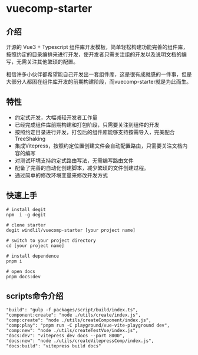# vuecomp-starter

## 介绍
开源的 Vue3 + Typescript 组件库开发模板，简单轻松构建功能完善的组件库，按照约定的目录编排来进行开发，使开发者只需关注组的开发以及说明文档的编写，无需关注其他繁琐的配置。

相信许多小伙伴都希望能自己开发出一套组件库，这是很有成就感的一件事，但是大部分人都困在组件库开发的前期构建阶段，而vuecomp-starter就是为此而生。

## 特性
- 约定式开发，大幅减轻开发者工作量
- 已经完成组件库前期构建和打包阶段，只需要关注到组件的开发
- 按照约定目录进行开发，打包后的组件库能够支持按需导入，完美配合TreeShaking
- 集成Vitepress，按照约定位置创建文件会自动配置路由，只需要关注文档内容的编写
- 对测试环境支持约定式路由写法，无需编写路由文件
- 配备了完善的自动化创建脚本，减少繁琐的文件创建过程。
- 通过简单的修改环境变量来修改开发方式

## 快速上手
```
# install degit
npm  i -g degit

# clone starter
degit windlil/vuecomp-starter [your project name]

# switch to your project directory
cd [your project name]

# install dependence
pnpm i

# open docs
pnpm docs:dev
```

## scripts命令介绍
```
"build": "gulp -f packages/script/build/index.ts",
"component:create": "node ./utils/create/index.js",
"comp:create": "node ./utils/createComponent/index.js",
"comp:play": "pnpm run -C playground/vue-vite-playground dev",
"comp:new": "node ./utils/createTestVue/index.js",
"docs:dev": "vitepress dev docs --port 8000",
"docs:new": "node ./utils/createVitepressComp/index.js",
"docs:build": "vitepress build docs"
```
